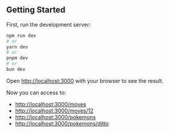 ## Getting Started

First, run the development server:

```bash
npm run dev
# or
yarn dev
# or
pnpm dev
# or
bun dev
```

Open [http://localhost:3000](http://localhost:3000) with your browser to see the result.

Now you can access to:
- [http://localhost:3000/moves](http://localhost:3000/moves)
- [http://localhost:3000/moves/12](http://localhost:3000/moves/12)
- [http://localhost:3000/pokemons](http://localhost:3000/pokemons)
- [http://localhost:3000/pokemons/ditto](http://localhost:3000/pokemons/ditto)

